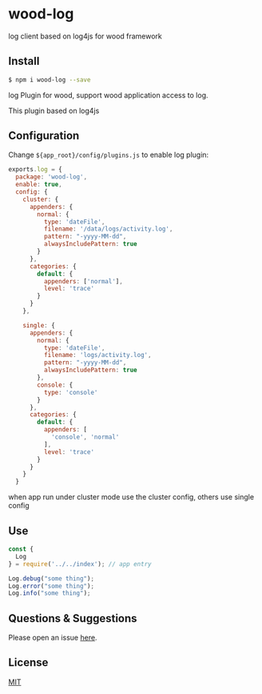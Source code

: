 # wood-log

log client based on log4js for wood framework

## Install

```bash
$ npm i wood-log --save
```

log Plugin for wood, support wood application access to log.

This plugin based on log4js

## Configuration

Change `${app_root}/config/plugins.js` to enable log plugin:

```js
exports.log = {
  package: 'wood-log',
  enable: true,
  config: {
    cluster: {
      appenders: {
        normal: {
          type: 'dateFile',
          filename: '/data/logs/activity.log',
          pattern: "-yyyy-MM-dd",
          alwaysIncludePattern: true
        }
      },
      categories: {
        default: {
          appenders: ['normal'],
          level: 'trace'
        }
      }
    },

    single: {
      appenders: {
        normal: {
          type: 'dateFile',
          filename: 'logs/activity.log',
          pattern: "-yyyy-MM-dd",
          alwaysIncludePattern: true
        },
        console: {
          type: 'console'
        }
      },
      categories: {
        default: {
          appenders: [
            'console', 'normal'
          ],
          level: 'trace'
        }
      }
    }
  }
```

when app run under cluster mode use the cluster config, others use single config

## Use
``` js
const {
  Log
} = require('../../index'); // app entry

Log.debug("some thing");
Log.error("some thing");
Log.info("some thing");

```

## Questions & Suggestions

Please open an issue [here]().

## License

[MIT](LICENSE)